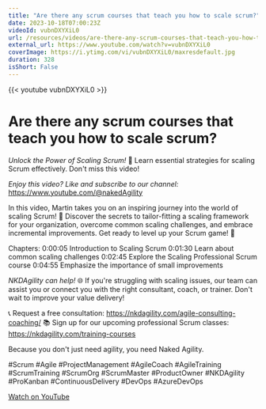 ```yaml
---
title: "Are there any scrum courses that teach you how to scale scrum?"
date: 2023-10-18T07:00:23Z
videoId: vubnDXYXiL0
url: /resources/videos/are-there-any-scrum-courses-that-teach-you-how-to-scale-scrum-
external_url: https://www.youtube.com/watch?v=vubnDXYXiL0
coverImage: https://i.ytimg.com/vi/vubnDXYXiL0/maxresdefault.jpg
duration: 328
isShort: False
---
```


{{< youtube vubnDXYXiL0 >}}

# Are there any scrum courses that teach you how to scale scrum?

*Unlock the Power of Scaling Scrum!* 🚀 Learn essential strategies for scaling Scrum effectively. Don't miss this video!

*Enjoy this video? Like and subscribe to our channel:* https://www.youtube.com/@nakedAgility

In this video, Martin takes you on an inspiring journey into the world of scaling Scrum! 🌟 Discover the secrets to tailor-fitting a scaling framework for your organization, overcome common scaling challenges, and embrace incremental improvements. Get ready to level up your Scrum game! 🔑

Chapters:
0:00:05 Introduction to Scaling Scrum
0:01:30  Learn about common scaling challenges
0:02:45 Explore the Scaling Professional Scrum course
0:04:55  Emphasize the importance of small improvements

*NKDAgility can help!* 🌐 If you're struggling with scaling issues, our team can assist you or connect you with the right consultant, coach, or trainer. Don't wait to improve your value delivery!

📞 Request a free consultation: https://nkdagility.com/agile-consulting-coaching/
📚 Sign up for our upcoming professional Scrum classes: https://nkdagility.com/training-courses

Because you don't just need agility, you need Naked Agility.

#Scrum #Agile #ProjectManagement #AgileCoach #AgileTraining #ScrumTraining #ScrumOrg #ScrumMaster #ProductOwner #NKDAgility #ProKanban #ContinuousDelivery #DevOps #AzureDevOps

[Watch on YouTube](https://www.youtube.com/watch?v=vubnDXYXiL0)
